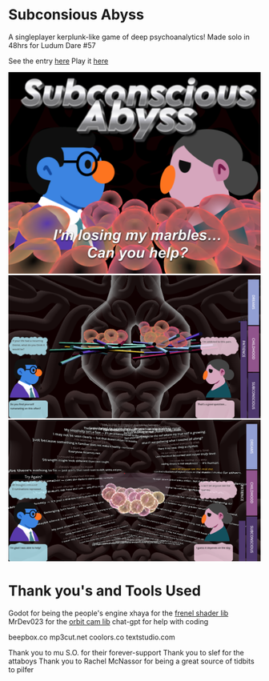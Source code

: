 # Subconsious Abyss
A singleplayer kerplunk-like game of deep psychoanalytics! Made solo in 48hrs for Ludum Dare #57

See the entry [here](https://ldjam.com/events/ludum-dare/57/subconscious-abyss)
Play it [here](https://ugly-robot.itch.io/subconscious-abyss)

![cover](pics/cover%20photo.png)
![Screenshot](pics/Screenshot%20split.png)
![Screenshot](pics/Screenshot%20finished.png)

# Thank you's and Tools Used
Godot for being the people's engine
xhaya for the [frenel shader lib](https://godotshaders.com/shader/glowing-shield-beam-buble-dark-magic-fresnel/)
MrDev023 for the [orbit cam lib](https://godotengine.org/asset-library/asset?user=MrDev023)
chat-gpt for help with coding

beepbox.co
mp3cut.net
coolors.co
textstudio.com

Thank you to mu S.O. for their forever-support
Thank you to slef for the attaboys
Thank you to Rachel McNassor for being a great source of tidbits to pilfer
